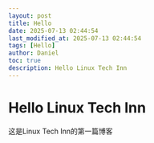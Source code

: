 ```yaml
---
layout: post
title: Hello
date: 2025-07-13 02:44:54 
last_modified_at: 2025-07-13 02:44:54 
tags: [Hello]
author: Daniel
toc: true
description: Hello Linux Tech Inn
---
```

# Hello Linux Tech Inn

这是Linux Tech Inn的第一篇博客
